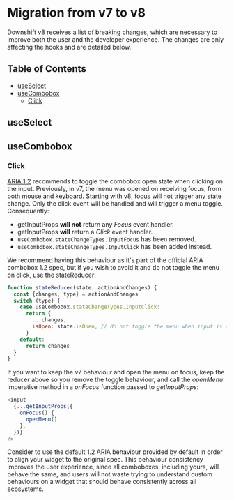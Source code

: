 # Migration from v7 to v8

Downshift v8 receives a list of breaking changes, which are necessary to improve
both the user and the developer experience. The changes are only affecting the
hooks and are detailed below.

## Table of Contents

<!-- START doctoc generated TOC please keep comment here to allow auto update -->
<!-- DON'T EDIT THIS SECTION, INSTEAD RE-RUN doctoc TO UPDATE -->

- [useSelect](#useselect)
- [useCombobox](#usecombobox)
  - [Click](#click)

<!-- END doctoc generated TOC please keep comment here to allow auto update -->

## useSelect

## useCombobox

### Click

[ARIA 1.2](combobox-aria-example) recommends to toggle the combobox open state
when clicking on the input. Previously, in v7, the menu was opened on receiving
focus, from both mouse and keyboard. Starting with v8, focus will not trigger
any state change. Only the click event will be handled and will trigger a menu
toggle. Consequently:

- getInputProps **will not** return any _Focus_ event handler.
- getInputProps **will** return a _Click_ event handler.
- `useCombobox.stateChangeTypes.InputFocus` has been removed.
- `useCombobox.stateChangeTypes.InputClick` has been added instead.

We recommend having this behaviour as it's part of the official ARIA combobox
1.2 spec, but if you wish to avoid it and do not toggle the menu on click, use
the stateReducer:

```js
function stateReducer(state, actionAndChanges) {
  const {changes, type} = actionAndChanges
  switch (type) {
    case useCombobox.stateChangeTypes.InputClick:
      return {
        ...changes,
        isOpen: state.isOpen, // do not toggle the menu when input is clicked.
      }
    default:
      return changes
  }
}
```

If you want to keep the v7 behaviour and open the menu on focus, keep the
reducer above so you remove the toggle behaviour, and call the _openMenu_
imperative method in a _onFocus_ function passed to _getInputProps_:

```js
<input
  {...getInputProps({
    onFocus() {
      openMenu()
    },
  })}
/>
```

Consider to use the default 1.2 ARIA behaviour provided by default in order to
align your widget to the original spec. This behaviour consistency improves the
user experience, since all comboboxes, including yours, will behave the same,
and users will not waste trying to understand custom behaviours on a widget that
should behave consistently across all ecosystems.

[combobox-aria-example]:
  https://www.w3.org/WAI/ARIA/apg/example-index/combobox/combobox-autocomplete-list.html

